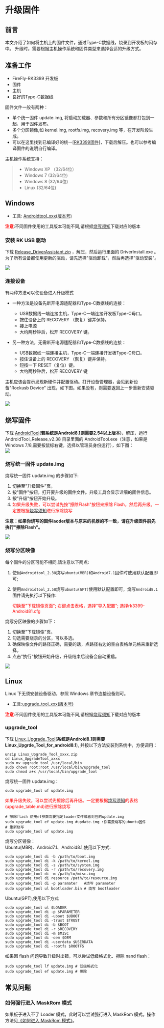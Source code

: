 # 升级固件

## 前言

本文介绍了如何将主机上的固件文件，通过Type-C数据线，烧录到开发板的闪存中。
升级时，需要根据主机操作系统和固件类型来选择合适的升级方式。

## 准备工作

* FireFly-RK3399 开发板
* 固件
* 主机
* 良好的Type-C数据线

固件文件一般有两种：

* 单个统一固件 update.img, 将启动加载器、参数和所有分区镜像都打包到一起，用于固件发布。
* 多个分区镜像,如 kernel.img, rootfs.img, recovery.img 等，在开发阶段生成。
* 可以在这里找到已编译好的统一[[RK3399固件]](http://www.t-firefly.com/doc/download/page/id/3.html#other_14)，下载后解压。也可以参考编译固件的说明自行编译。

主机操作系统支持：
> * Windows XP （32/64位）
> * Windows 7 (32/64位)
> * Windows 8 (32/64位)
> * Linux (32/64位)

## Windows

* 工具: [Androidtool_xxx(版本号)](http://www.t-firefly.com/doc/download/page/id/54.html#windows_12)

**<font color=#ff0000 >注意</font>**:不同固件使用的工具版本可能不同,请根据[烧写须知]下载对应的版本

### 安装 RK USB 驱动

下载 [ Release_DriverAssistant.zip](http://www.t-firefly.com/doc/download/page/id/3.html#other_11) ，解压，然后运行里面的 DriverInstall.exe 。   
为了所有设备都使用更新的驱动，请先选择"驱动卸载"，然后再选择"驱动安装"。   

![](img/upgrade_firmware1.png)

### 连接设备

有两种方法可以使设备进入升级模式

* 一种方法是设备先断开电源适配器和Type-C数据线的连接：
   * USB数据线一端连接主机，Type-C一端连接开发板Type-C母口。
   * 按住设备上的 RECOVERY （恢复）键并保持。
   * 接上电源
   * 大约两秒钟后，松开 RECOVERY 键。

*    另一种方法，无需断开电源适配器和Type-C数据线的连接：
     * USB数据线一端连接主机，Type-C一端连接开发板Type-C母口。
     * 按住设备上的 RECOVERY （恢复）键并保持。
     * 短按一下 RESET（复位）键。
     * 大约两秒钟后，松开 RECOVERY 键

主机应该会提示发现新硬件并配置驱动。打开设备管理器，会见到新设备"Rockusb Device" 出现，如下图。如果没有，则需要返回上一步重新安装驱动。   

![](img/upgrade_firmware2.png)

## 烧写固件

下载 [AndroidTool](http://www.t-firefly.com/doc/download/page/id/3.html#windows_12)(**若系统是Android8.1则需要2.54以上版本**)，解压，运行 AndroidTool_Release_v2.38 目录里面的 AndroidTool.exe（注意，如果是 Windows 7/8,需要按鼠标右键，选择以管理员身份运行），如下图：   
![](img/upgrade_firmware3.png)

### 烧写统一固件 update.img

烧写统一固件 update.img 的步骤如下:

1. 切换至"升级固件"页。
2. 按"固件"按钮，打开要升级的固件文件。升级工具会显示详细的固件信息。
3. 按"升级"按钮开始升级。
4. <font color=#ff0000 >如果升级失败，可以尝试先按"擦除Flash"按钮来擦除 Flash，然后再升级。一定要根据[烧写须知](upgrade_table.md)进行擦除烧写</font>

**注意：如果你烧写的固件laoder版本与原来的机器的不一致，请在升级固件前先执行"擦除Flash"。** 

![](img/upgrade_firmware4.png)

### 烧写分区映像

每个固件的分区可能不相同,请注意以下两点:
1. 使用`Androidtool_2.38`烧写`ubuntu(MBR)`和`Android7.1`固件时使用默认配置即可;
2. 使用`Androidtool_2.58`烧写`ubuntu(GPT)`使用默认配置即可，烧写`Android8.1`固件请先执行以下操作:
   
   <font color=#ff0000 >切换至"下载镜像页面"; 右键点击表格，选择"导入配置"; 选择rk3399-Android81.cfg</font>

烧写分区映像的步骤如下：

1. 切换至"下载镜像"页。
2. 勾选需要烧录的分区，可以多选。
3. 确保映像文件的路径正确，需要的话，点路径右边的空白表格单元格来重新选择。
4. 点击"执行"按钮开始升级，升级结束后设备会自动重启。

![](img/upgrade_firmware3.png)

## Linux

 Linux 下无须安装设备驱动，参照 Windows 章节连接设备则可。

* 工具:[upgrade_tool_xxx(版本号)](http://www.t-firefly.com/doc/download/page/id/54.html#linux_12)

**<font color=#ff0000 >注意</font>**:不同固件使用的工具版本可能不同,请根据[烧写须知]下载对应的版本

### upgrade_tool

下载 [Linux_Upgrade_Tool](http://www.t-firefly.com/doc/download/page/id/3.html#linux_12)(**系统是Android8.1则需要Linux_Upgrde_Tool_for_android8.1**), 并按以下方法安装到系统中，方便调用：   
```
unzip Linux_Upgrade_Tool_xxxx.zip
cd Linux_UpgradeTool_xxxx
sudo mv upgrade_tool /usr/local/bin
sudo chown root:root /usr/local/bin/upgrade_tool
sudo chmod a+x /usr/local/bin/upgrade_tool
```

烧写统一固件 update.img：   
```
sudo upgrade_tool uf update.img
```


<font color=#ff0000 >如果升级失败，可以尝试先擦除后再升级。一定要根据[烧写须知]的表格(upgrade_table.md)进行擦除烧写</font>
```
# 擦除flash 使用ef参数需要指定loader文件或者对应的update.img
sudo upgrade_tool ef update.img #update.img :你需要烧写的ubuntu固件
# 重新烧写
sudo upgrade_tool uf update.img 
```

烧写分区镜像：   
Ubuntu(MBR)、Android7.1、Android8.1,使用以下方式:
```
sudo upgrade_tool di -b /path/to/boot.img
sudo upgrade_tool di -k /path/to/kernel.img
sudo upgrade_tool di -s /path/to/system.img
sudo upgrade_tool di -r /path/to/recovery.img
sudo upgrade_tool di -m /path/to/misc.img
sudo upgrade_tool di resource /path/to/resource.img
sudo upgrade_tool di -p paramater   #烧写 parameter
sudo upgrade_tool ul bootloader.bin # 烧写 bootloader
```

Ubuntu(GPT),使用以下方式
```
sudo upgrade_tool ul $LOADER
sudo upgrade_tool di -p $PARAMETER
sudo upgrade_tool di -uboot $UBOOT
sudo upgrade_tool di -trust $TRUST
sudo upgrade_tool di -b $BOOT
sudo upgrade_tool di -r $RECOVERY
sudo upgrade_tool di -m $MISC
sudo upgrade_tool di -oem $OEM
sudo upgrade_tool di -userdata $USERDATA
sudo upgrade_tool di -rootfs $ROOTFS
```


如果因 flash 问题导致升级时出错，可以尝试低级格式化、擦除 nand flash：   
```
sudo upgrade_tool lf update.img	# 低级格式化
sudo upgrade_tool ef update.img	# 擦除
```
## 常见问题

### 如何强行进入 MaskRom 模式

如果板子进入不了 Loader 模式，此时可以尝试强行进入 MaskRom 模式。操作方法见[《如何进入 MaskRom 模式》](maskrom_mode.html)。


[烧写须知]: upgrade_table.html
